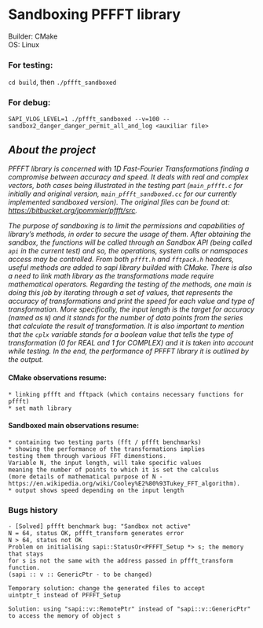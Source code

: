 # Sandboxing PFFFT library

Builder: CMake  
OS: Linux

### For testing: 
`cd build`, then `./pffft_sandboxed`

### For debug:
`SAPI_VLOG_LEVEL=1 ./pffft_sandboxed --v=100
--sandbox2_danger_danger_permit_all_and_log <auxiliar file>`

## ***About the project*** 
*PFFFT library is concerned with 1D Fast-Fourier Transformations finding a
compromise between accuracy and speed. It deals with real and complex
vectors, both cases being illustrated in the testing part (`main_pffft.c` 
for initially and original version, `main_pffft_sandboxed.cc` for our 
currently implemented sandboxed version).
The original files can be found at: https://bitbucket.org/jpommier/pffft/src.*

*The purpose of sandboxing is to limit the permissions and capabilities of 
library’s methods, in order to secure the usage of them. 
After obtaining the sandbox, the functions will be called through an 
Sandbox API (being called `api` in the current test) and so, the 
operations, system calls or namspaces access may be controlled. 
From both `pffft.h` and `fftpack.h` headers, useful methods are added to 
sapi library builded with CMake. There is also a need to link math library 
as the transformations made require mathematical operators. 
Regarding the testing of the methods, one main is doing this job by 
iterating through a set of values, that represents the accuracy of 
transformations and print the speed for each value and type of 
transformation. More specifically, the input length is the target for 
accuracy (named as `N`) and it stands for the number of data points from 
the series that calculate the result of transformation. It is also 
important to mention that the `cplx` variable stands for a boolean value 
that tells the type of transformation (0 for REAL and 1 for COMPLEX) and 
it is taken into account while testing.
In the end, the performance of PFFFT library it is outlined by the output.*

#### CMake observations resume:
    * linking pffft and fftpack (which contains necessary functions for pffft)
    * set math library 

#### Sandboxed main observations resume:
    * containing two testing parts (fft / pffft benchmarks)
    * showing the performance of the transformations implies 
    testing them through various FFT dimenstions. 
    Variable N, the input length, will take specific values 
    meaning the number of points to which it is set the calculus 
    (more details of mathematical purpose of N - https://en.wikipedia.org/wiki/Cooley%E2%80%93Tukey_FFT_algorithm). 
    * output shows speed depending on the input length

    

### Bugs history
    - [Solved] pffft benchmark bug: "Sandbox not active"  
    N = 64, status OK, pffft_transform generates error 
    N > 64, status not OK
    Problem on initialising sapi::StatusOr<PFFFT_Setup *> s; the memory that stays 
    for s is not the same with the address passed in pffft_transform function. 
    (sapi :: v :: GenericPtr - to be changed)

    Temporary solution: change the generated files to accept 
    uintptr_t instead of PFFFT_Setup

    Solution: using "sapi::v::RemotePtr" instead of "sapi::v::GenericPtr" 
    to access the memory of object s